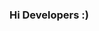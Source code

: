 ### Hi Developers :)

<!--
**pracheesingh03/pracheesingh03** is a ✨ _special_ ✨ repository because its `README.md` (this file) appears on your GitHub profile.

Here are some ideas to get you started:

- 🌱 I’m currently learning ...Web Development, Python.
